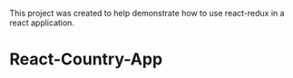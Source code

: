 This project was created to help demonstrate how to use react-redux in a react application.
# React-Country-App
